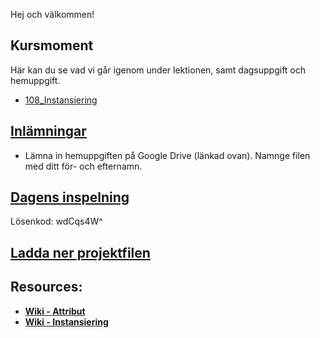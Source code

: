 Hej och välkommen!

## Kursmoment
Här kan du se vad vi går igenom under lektionen, samt dagsuppgift och hemuppgift.

* [108_Instansiering](https://github.com/Studio-Konkret/Technical-Direction/blob/main/Kursmoment/108_Instansiering/README.md)

## [Inlämningar](https://drive.google.com/drive/folders/1Xtav1vNc5xot-4UZH8K4UncOpoASECVR?usp=sharing)

- Lämna in hemuppgiften på Google Drive (länkad ovan). Namnge filen med ditt för- och efternamn.

## [Dagens inspelning](https://zoom.us/rec/share/I9SnBbBxV26GgeSpC8sg4wLjHv_FJk0bOF163rN69C-4spAeMFCq5gczGN5lfcn6.kReJVDWKSTajwT9i)

Lösenkod: wdCqs4W^

## <a href="https://raw.githubusercontent.com/Studio-Konkret/Technical-Direction/main/Nackademin/T3D24/Houdini%20och%20Procedurella%20Milj%C3%B6er%201/DAG_05/DAG_05.hiplc" target="_blank">Ladda ner projektfilen</a>

## Resources:
- [**Wiki - Attribut**](https://github.com/Studio-Konkret/Technical-Direction/wiki/Attribut)
- [**Wiki - Instansiering**](https://github.com/Studio-Konkret/Technical-Direction/wiki/Instansiering)
